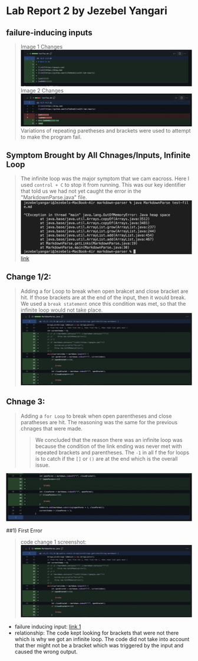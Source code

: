 # Lab Report 2 by Jezebel Yangari

## failure-inducing inputs
>Image 1 Changes
![Image](full_lab2_4.png)
>Image 2 Changes
![Image](full_lab2_3.png)
>Variations of repeating paretheses and brackets were used to attempt to make the program fail.

## Symptom Brought by All Chnages/Inputs, Infinite Loop
> The infinite loop was the major symptom that we cam eacross. Here I used `control + C` to stop it from running. This was our key identifier that told us we had not yet caught the error in the "MarkdownParse.java" file.
![Image](lab2_infiniteloop.png)
[link](https://github.com/ItsTheOneAJ/markdown-parser/blob/main/testTwo.md)


## Change 1/2: 
> Adding a for Loop to break when open brakcet and close bracket are hit.
> If those brackets are at the end of the input, then it would break.
> We used a `break statement` once this condition was met, so that the infinite loop would not take place. 
![Image](full_lab2_1.png)

## Chnage 3:
> Adding a `for Loop` to break when open parentheses and close paratheses are hit.
> The reasoning was the same for the previous chnages that were made.
> > We concluded that the reason there was an infinite loop was because the condition of the link ending was never met with repeated brackets and parentheses. The `-1` in all f the for loops is to catch if the `[]` or `()` are at the end which is the overall issue.

![Image](full_lab2_2.png)

##1) First Error
> code change 1 screenshot: 
![Image](full_lab2_1.png)
- failure inducing input: [link 1](https://github.com/ItsTheOneAJ/markdown-parser/blob/main/testTwo-copy.md)
- relationship: The code kept looking for brackets that were not there which is why we got an infinite loop. The code did not take into account that ther might not be a bracket which was triggered by the input and caused the wrong output.



